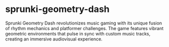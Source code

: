 # sprunki-geometry-dash
Sprunki Geometry Dash revolutionizes music gaming with its unique fusion of rhythm mechanics and platformer challenges. The game features vibrant geometric environments that pulse in sync with custom music tracks, creating an immersive audiovisual experience.
